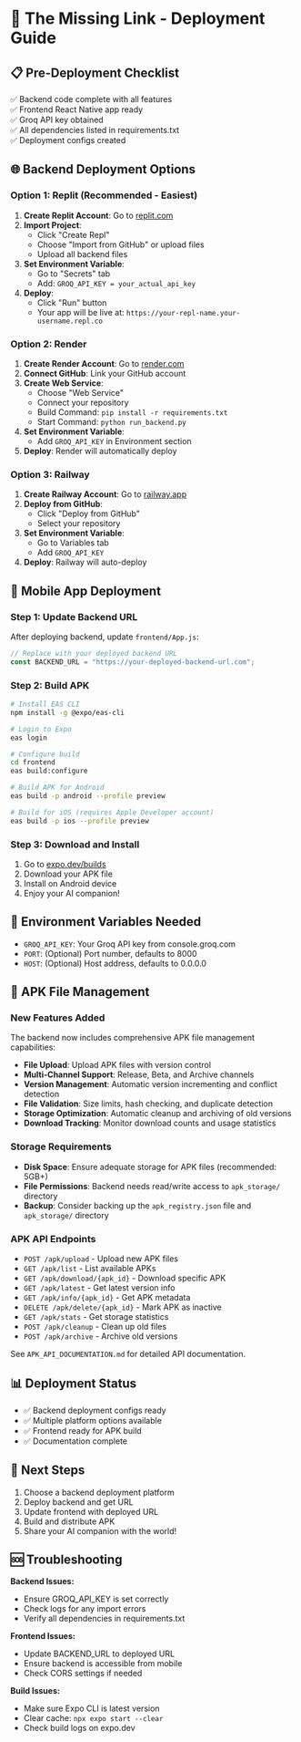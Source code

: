 # 🚀 The Missing Link - Deployment Guide

## 📋 Pre-Deployment Checklist

✅ Backend code complete with all features  
✅ Frontend React Native app ready  
✅ Groq API key obtained  
✅ All dependencies listed in requirements.txt  
✅ Deployment configs created

## 🌐 Backend Deployment Options

### Option 1: Replit (Recommended - Easiest)

1. **Create Replit Account**: Go to [replit.com](https://replit.com)
2. **Import Project**:
   - Click "Create Repl"
   - Choose "Import from GitHub" or upload files
   - Upload all backend files
3. **Set Environment Variable**:
   - Go to "Secrets" tab
   - Add: `GROQ_API_KEY = your_actual_api_key`
4. **Deploy**:
   - Click "Run" button
   - Your app will be live at: `https://your-repl-name.your-username.repl.co`

### Option 2: Render

1. **Create Render Account**: Go to [render.com](https://render.com)
2. **Connect GitHub**: Link your GitHub account
3. **Create Web Service**:
   - Choose "Web Service"
   - Connect your repository
   - Build Command: `pip install -r requirements.txt`
   - Start Command: `python run_backend.py`
4. **Set Environment Variable**:
   - Add `GROQ_API_KEY` in Environment section
5. **Deploy**: Render will automatically deploy

### Option 3: Railway

1. **Create Railway Account**: Go to [railway.app](https://railway.app)
2. **Deploy from GitHub**:
   - Click "Deploy from GitHub"
   - Select your repository
3. **Set Environment Variable**:
   - Go to Variables tab
   - Add `GROQ_API_KEY`
4. **Deploy**: Railway will auto-deploy

## 📱 Mobile App Deployment

### Step 1: Update Backend URL

After deploying backend, update `frontend/App.js`:

```javascript
// Replace with your deployed backend URL
const BACKEND_URL = "https://your-deployed-backend-url.com";
```

### Step 2: Build APK

```bash
# Install EAS CLI
npm install -g @expo/eas-cli

# Login to Expo
eas login

# Configure build
cd frontend
eas build:configure

# Build APK for Android
eas build -p android --profile preview

# Build for iOS (requires Apple Developer account)
eas build -p ios --profile preview
```

### Step 3: Download and Install

1. Go to [expo.dev/builds](https://expo.dev/builds)
2. Download your APK file
3. Install on Android device
4. Enjoy your AI companion!

## 🔧 Environment Variables Needed

- `GROQ_API_KEY`: Your Groq API key from console.groq.com
- `PORT`: (Optional) Port number, defaults to 8000
- `HOST`: (Optional) Host address, defaults to 0.0.0.0

## 📁 APK File Management

### New Features Added

The backend now includes comprehensive APK file management capabilities:

- **File Upload**: Upload APK files with version control
- **Multi-Channel Support**: Release, Beta, and Archive channels
- **Version Management**: Automatic version incrementing and conflict detection
- **File Validation**: Size limits, hash checking, and duplicate detection
- **Storage Optimization**: Automatic cleanup and archiving of old versions
- **Download Tracking**: Monitor download counts and usage statistics

### Storage Requirements

- **Disk Space**: Ensure adequate storage for APK files (recommended: 5GB+)
- **File Permissions**: Backend needs read/write access to `apk_storage/` directory
- **Backup**: Consider backing up the `apk_registry.json` file and `apk_storage/` directory

### APK API Endpoints

- `POST /apk/upload` - Upload new APK files
- `GET /apk/list` - List available APKs
- `GET /apk/download/{apk_id}` - Download specific APK
- `GET /apk/latest` - Get latest version info
- `GET /apk/info/{apk_id}` - Get APK metadata
- `DELETE /apk/delete/{apk_id}` - Mark APK as inactive
- `GET /apk/stats` - Get storage statistics
- `POST /apk/cleanup` - Clean up old files
- `POST /apk/archive` - Archive old versions

See `APK_API_DOCUMENTATION.md` for detailed API documentation.

## 📊 Deployment Status

- ✅ Backend deployment configs ready
- ✅ Multiple platform options available
- ✅ Frontend ready for APK build
- ✅ Documentation complete

## 🎯 Next Steps

1. Choose a backend deployment platform
2. Deploy backend and get URL
3. Update frontend with deployed URL
4. Build and distribute APK
5. Share your AI companion with the world!

## 🆘 Troubleshooting

**Backend Issues:**

- Ensure GROQ_API_KEY is set correctly
- Check logs for any import errors
- Verify all dependencies in requirements.txt

**Frontend Issues:**

- Update BACKEND_URL to deployed URL
- Ensure backend is accessible from mobile
- Check CORS settings if needed

**Build Issues:**

- Make sure Expo CLI is latest version
- Clear cache: `npx expo start --clear`
- Check build logs on expo.dev
